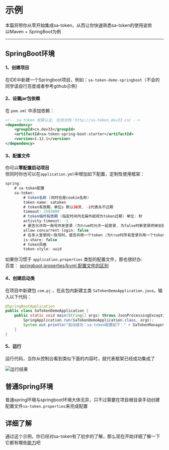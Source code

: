 # 示例

本篇将带你从零开始集成sa-token，从而让你快速熟悉sa-token的使用姿势 <br>
以Maven + SpringBoot为例

---


## SpringBoot环境

#### 1、创建项目
在IDE中新建一个Springboot项目，例如：`sa-token-demo-springboot`（不会的同学请自行百度或者参考github示例）

#### 2、设置jar包依赖
在 `pom.xml` 中添加依赖：

``` xml 
<!-- sa-token 权限认证, 在线文档：http://sa-token.dev33.cn/ -->
<dependency>
	<groupId>cn.dev33</groupId>
	<artifactId>sa-token-spring-boot-starter</artifactId>
	<version>1.12.1</version>
</dependency>
```

#### 3、配置文件
你可以**零配置启动项目** <br>
但同时你也可以在`application.yml`中增加如下配置，定制性使用框架：

``` java
spring: 
    # sa-token配置
    sa-token: 
        # token名称 (同时也是cookie名称)
        token-name: satoken
        # token有效期，单位s 默认30天, -1代表永不过期 
        timeout: 2592000
        # token临时有效期 (指定时间内无操作就视为token过期) 单位: 秒
        activity-timeout: -1
        # 是否允许同一账号并发登录 (为true时允许一起登录, 为false时新登录挤掉旧登录) 
        allow-concurrent-login: false
        # 在多人登录同一账号时，是否共用一个token (为true时所有登录共用一个token, 为false时每次登录新建一个token) 
        is-share: false
        # token风格
        token-style: uuid
```

如果你习惯于 `application.properties` 类型的配置文件，那也很好办:  <br>
百度： [springboot properties与yml 配置文件的区别](https://www.baidu.com/s?ie=UTF-8&wd=springboot%20properties%E4%B8%8Eyml%20%E9%85%8D%E7%BD%AE%E6%96%87%E4%BB%B6%E7%9A%84%E5%8C%BA%E5%88%AB)


#### 4、创建启动类
在项目中新建包 `com.pj` ，在此包内新建主类 `SaTokenDemoApplication.java`，输入以下代码：

``` java
@SpringBootApplication
public class SaTokenDemoApplication {
	public static void main(String[] args) throws JsonProcessingException {
		SpringApplication.run(SaTokenDemoApplication.class, args);
		System.out.println("启动成功：sa-token配置如下：" + SaTokenManager.getConfig());
	}
}
```

#### 5、运行
运行代码，当你从控制台看到类似下面的内容时，就代表框架已经成功集成了

![运行结果](https://color-test.oss-cn-qingdao.aliyuncs.com/sa-token/app-run.jpg)


## 普通Spring环境
普通spring环境与springboot环境大体无异，只不过需要在项目根目录手动创建配置文件`sa-token.properties`来完成配置


## 详细了解
通过这个示例，你已经对sa-token有了初步的了解，那么现在开始详细了解一下它都有哪些[能力](/use/login-auth)吧







